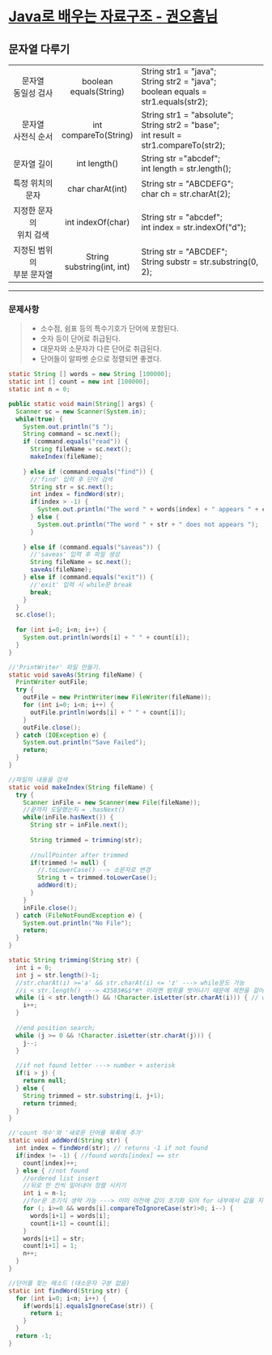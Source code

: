 # [Java로 배우는 자료구조 - 권오흠님](https://www.inflearn.com/course/java-%EC%9E%90%EB%A3%8C%EA%B5%AC%EC%A1%B0/dashboard)

## 문자열 다루기

||||
|:--:|:--:|:--|
|문자열 </br> 동일성 검사|boolean</br> equals(String)|String str1 = "java"; </br> String str2 = "java"; </br> boolean equals = str1.equals(str2);|
|문자열 </br> 사전식 순서|int </br> compareTo(String)|String str1 = "absolute"; </br> String str2 = "base"; </br> int result = str1.compareTo(str2);|
|문자열 길이|int length()|String str ="abcdef"; </br> int length = str.length();|
|특정 위치의 문자|char charAt(int)|String str = "ABCDEFG"; </br> char ch = str.charAt(2);|
|지정한 문자의 </br> 위치 검색|int indexOf(char)|String str = "abcdef"; </br> int index = str.indexOf("d");|
|지정된 범위의 </br> 부분 문자열|String </br> substring(int, int)|String str = "ABCDEF"; </br> String substr = str.substring(0, 2);|

---

### 문제사항

>- 소수점, 쉼표 등의 특수기호가 단어에 포함된다.
>- 숫자 등이 단어로 취급된다.
>- 대문자와 소문자가 다른 단어로 취급된다.
>- 단어들이 알파벳 순으로 정렬되면 좋겠다.

```java
static String [] words = new String [100000];
static int [] count = new int [100000];
static int n = 0;

public static void main(String[] args) {
  Scanner sc = new Scanner(System.in);
  while(true) {
    System.out.println("$ ");
    String command = sc.next();
    if (command.equals("read")) {
      String fileName = sc.next();
      makeIndex(fileName);
      
    } else if (command.equals("find")) {
      //'find' 입력 후 단어 검색
      String str = sc.next();
      int index = findWord(str);
      if(index > -1) {
        System.out.println("The word " + words[index] + " appears " + count[index] + " times.");
      } else {
        System.out.println("The word " + str + " does not appears ");
      }
    
    } else if (command.equals("saveas")) {
      //'saveas' 입력 후 파일 생성
      String fileName = sc.next();
      saveAs(fileName);
    } else if (command.equals("exit")) {
      //'exit' 입력 시 while문 break
      break;
    }
  }
  sc.close();
  
  for (int i=0; i<n; i++) {
    System.out.println(words[i] + " " + count[i]);
  }
}

//'PrintWriter' 파일 만들기.
static void saveAs(String fileName) {
  PrintWriter outFile;
  try {
    outFile = new PrintWriter(new FileWriter(fileName));
    for (int i=0; i<n; i++) {
      outFile.println(words[i] + " " + count[i]);
    }
    outFile.close();
  } catch (IOException e) {
    System.out.println("Save Failed");
    return;
  }
}

//파일의 내용을 검색
static void makeIndex(String fileName) {
  try {
    Scanner inFile = new Scanner(new File(fileName));
    //끝까지 도달했는지 = .hasNext()
    while(inFile.hasNext()) {
      String str = inFile.next();
      
      String trimmed = trimming(str);
      
      //nullPointer after trimmed
      if(trimmed != null) {
        //.toLowerCase() --> 소문자로 변경
        String t = trimmed.toLowerCase();
        addWord(t);
      }
    }
    inFile.close();
  } catch (FileNotFoundException e) {
    System.out.println("No File");
    return;
  }
}

static String trimming(String str) {
  int i = 0;
  int j = str.length()-1;
  //str.charAt(i) >='a' && str.charAt(i) <= 'z' ---> while문도 가능
  //i < str.length() ---> 43583#&$*#* 이라면 범위를 벗어나기 때문에 제한을 걸어줌
  while (i < str.length() && !Character.isLetter(str.charAt(i))) { // while i-th character is not letter = i번째 캐릭터가 알파벳이 아닌동안 i값을 증가
    i++;
  }
  
  //end position search;
  while (j >= 0 && !Character.isLetter(str.charAt(j))) {
    j--;
  }
  
  //if not found letter ---> number + asterisk
  if(i > j) {
    return null;
  } else {
    String trimmed = str.substring(i, j+1);
    return trimmed;
  }
}

//'count 개수'와 '새로운 단어를 목록에 추가'
static void addWord(String str) {
  int index = findWord(str); // returns -1 if not found
  if(index != -1) { //found words[index] == str
    count[index]++;
  } else { //not found
    //ordered list insert
    //뒤로 한 칸씩 밀어내어 정렬 시키기
    int i = n-1;
    //for문 초기식 생략 가능 ---> 이미 이전에 값이 초기화 되어 for 내부에서 값을 지정할 필요가 없는 경우 조건식 생략
    for (; i>=0 && words[i].compareToIgnoreCase(str)>0; i--) {
      words[i+1] = words[i];
      count[i+1] = count[i];
    }
    words[i+1] = str;
    count[i+1] = 1;
    n++;
  }
}

//단어를 찾는 메소드 (대소문자 구분 없음)
static int findWord(String str) {
  for (int i=0; i<n; i++) {
    if(words[i].equalsIgnoreCase(str)) {
      return i;
    }
  }
  return -1;
}
```
